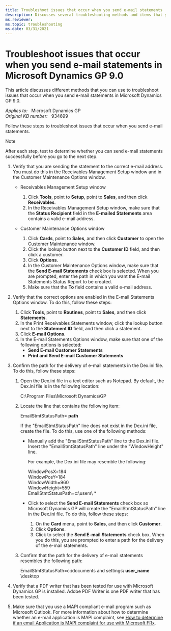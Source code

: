 ```yaml
---
title: Troubleshoot issues that occur when you send e-mail statements
description: Discusses several troubleshooting methods and items that you can review to troubleshoot issues that occur when you send e-mail statements in Microsoft Dynamics GP 9.0.
ms.reviewer:
ms.topic: troubleshooting
ms.date: 03/31/2021
---
```

# Troubleshoot issues that occur when you send e-mail statements in Microsoft Dynamics GP 9.0

This article discusses different methods that you can use to troubleshoot issues that occur when you send e-mail statements in Microsoft Dynamics GP 9.0.

_Applies to:_ &nbsp; Microsoft Dynamics GP  
_Original KB number:_ &nbsp; 934699

Follow these steps to troubleshoot issues that occur when you send e-mail statements.

> [!NOTE]
> After each step, test to determine whether you can send e-mail statements successfully before you go to the next step.

1. Verify that you are sending the statement to the correct e-mail address. You must do this in the Receivables Management Setup window and in the Customer Maintenance Options window.

    - Receivables Management Setup window

        1. Click **Tools**, point to **Setup**, point to **Sales**, and then click **Receivables**.
        2. In the Receivables Management Setup window, make sure that the **Status Recipient** field in the **E-mailed Statements** area contains a valid e-mail address.

    - Customer Maintenance Options window

        1. Click **Cards**, point to **Sales**, and then click **Customer** to open the Customer Maintenance window.
        2. Click the lookup button next to the **Customer ID** field, and then click a customer.
        3. Click **Options**.
        4. In the Customer Maintenance Options window, make sure that the **Send E-mail Statements** check box is selected. When you are prompted, enter the path in which you want the E-mail Statements Status Report to be created.
        5. Make sure that the **To** field contains a valid e-mail address.

2. Verify that the correct options are enabled in the E-mail Statements Options window. To do this, follow these steps:

    1. Click **Tools**, point to **Routines**, point to **Sales**, and then click **Statements**.
    2. In the Print Receivables Statements window, click the lookup button next to the **Statement ID** field, and then click a statement.
    3. Click **E-mail Options**.
    4. In the E-mail Statements Options window, make sure that one of the following options is selected:
        - **Send E-mail Customer Statements**  
        - **Print and Send E-mail Customer Statements**

3. Confirm the path for the delivery of e-mail statements in the Dex.ini file. To do this, follow these steps:

    1. Open the Dex.ini file in a text editor such as Notepad. By default, the Dex.ini file is in the following location:

        C:\\Program Files\\Microsoft Dynamics\\GP

    2. Locate the line that contains the following item:

        EmailStmtStatusPath= **path**  

        If the "EmailStmtStatusPath" line does not exist in the Dex.ini file, create the file. To do this, use one of the following methods:

        - Manually add the "EmailStmtStatusPath" line to the Dex.ini file. Insert the "EmailStmtStatusPath" line under the "WindowHeight" line.

            For example, the Dex.ini file may resemble the following:

            WindowPosX=184  
            WindowPosY=184  
            WindowWidth=960  
            WindowHeight=559  
            EmailStmtStatusPath=c:\\users\\ *

        - Click to select the **Send E-mail Statements** check box so Microsoft Dynamics GP will create the "EmailStmtStatusPath" line in the Dex.ini file. To do this, follow these steps:
            1. On the **Card** menu, point to **Sales**, and then click **Customer**.
            2. Click **Options**.
            3. Click to select the **Send E-mail Statements** check box. When you do this, you are prompted to enter a path for the delivery of the e-mail statements.

    3. Confirm that the path for the delivery of e-mail statements resembles the following path:

        EmailStmtStatusPath=c:\\documents and settings\\ **user_name** \\desktop

4. Verify that a PDF writer that has been tested for use with Microsoft Dynamics GP is installed. Adobe PDF Writer is one PDF writer that has been tested.

5. Make sure that you use a MAPI compliant e-mail program such as Microsoft Outlook. For more information about how to determine whether an e-mail application is MAPI complaint, see [How to determine if an email Application is MAPI complaint for use with Microsoft FRx](https://support.microsoft.com/topic/how-to-determine-if-an-email-application-is-mapi-complaint-for-use-with-microsoft-frx-82471024-b1f7-4225-1501-7b15a2936f42).
